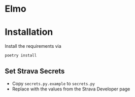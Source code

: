 # Elmo

# Installation

Install the requirements via

```bash
poetry install
```

## Set Strava Secrets

- Copy `secrets.py.example` to `secrets.py`
- Replace with the values from the Strava Developer page

